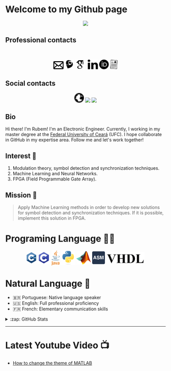 <!--
**tapyu/tapyu** is a ✨ _special_ ✨ repository because its `README.md` (this file) appears on your GitHub profile.

Here are some ideas to get you started:

- 🔭 I’m currently working on ...
- 🌱 I’m currently learning ...
- 👯 I’m looking to collaborate on ...
- 🤔 I’m looking for help with ...
- 💬 Ask me about ...
- 📫 How to reach me: ...
- 😄 Pronouns: ...
- ⚡ Fun fact: ...

That is what I'm using to make the this Markdown:

- Shelds.io: https://github.com/badges/shields

-->

<h1>Welcome to my Github page</h1>

<p align='center'>
<img src="https://img.shields.io/github/followers/tapyu?style=social"></a>
</p>

## Professional contacts
<br />
<p align='center'>
<a href="mailto:rubem.engenharia@gmail.com" target="_blank"><img height="25" width="32px" src="https://raw.githubusercontent.com/tapyu/tapyu/master/figs/email.png"></a>
<a href=http://lattes.cnpq.br/0717252455115225 target="_blank"><img height="30" src="https://raw.githubusercontent.com/tapyu/tapyu/master/figs/lattes.png"></a>
<a href="https://scholar.google.com.br/citations?user=Kj6Gzs4AAAAJ&hl=pt-BR&oi=sra"><img height="30" src="https://raw.githubusercontent.com/tapyu/tapyu/master/figs/google%20scholar.png"></a>
<a href="https://www.linkedin.com/in/rubem-pacelli/"><img style="margin-left:5px; margin-right: -7px" height="30" src="https://raw.githubusercontent.com/tapyu/tapyu/dc58705fdabefd1e2aacabb99db063bfa1bb9426/figs/linkedin.svg"></a>&nbsp;&nbsp;
<a href="https://orcid.org/0000-0001-5933-8565"> <img height="30" src="https://raw.githubusercontent.com/tapyu/tapyu/master/figs/orcid.png"></a>
<a href="https://github.com/tapyu/tapyu/blob/master/cv/Latex/cv.pdf"> <img height="30" src="https://raw.githubusercontent.com/tapyu/tapyu/master/figs/cv.png"></a>
</p>

## Social contacts
<p align='center'>
<a href="https://raw.githubusercontent.com/tapyu/tapyu/master/figs/pepe.jpg"><img height="30" src="https://raw.githubusercontent.com/iconic/open-iconic/master/svg/globe.svg"></a>
<a href="https://www.youtube.com/channel/UCn1nfBWKVmvPvTsAH5Agf6Q"><img height="30" src="https://cdn.jsdelivr.net/npm/simple-icons@v3/icons/youtube.svg"></a>
<a href="https://www.instagram.com/rubempacelli/"><img height="30" src="https://cdn.jsdelivr.net/npm/simple-icons@v3/icons/instagram.svg"></a>
</p>

## Bio
Hi there! I'm Rubem! I'm an Electronic Engineer. Currently, I working in my master degree at the [Federal University of Ceará][UFCwebsite] (UFC). I hope collaborate in GitHub in my expertise area. Follow me and let's work together!

## Interest 🧠
1. Modulation theory, symbol detection and synchronization techniques. 
1. Machine Learning and Neural Networks.
1. FPGA (Field Programmable Gate Array).

## Mission 🦾
> Apply Machine Learning methods in order to develop new solutions for symbol detection and synchronization techniques. If it is possible, implement this solution in FPGA.

# Programing Language 👨‍💻
<p align='center'>
<img align="center" alt="cpp" width="30px" src="https://raw.githubusercontent.com/tapyu/tapyu/master/figs/cpp.svg" />
<img align="center" alt="c" width="40px" src="https://raw.githubusercontent.com/tapyu/tapyu/master/figs/c.svg" />
<img align="center" alt="java" width="26px" src="https://raw.githubusercontent.com/tapyu/tapyu/master/figs/java.png" />
<img align="center" alt="python" width="45rpx" src="https://raw.githubusercontent.com/tapyu/tapyu/master/figs/python.svg" />
<img align="center" alt="Matlab" width="46px" src="https://raw.githubusercontent.com/tapyu/tapyu/master/figs/Matlab.png" />
<img align="center" alt="assembly" width="40px" src="https://raw.githubusercontent.com/tapyu/tapyu/master/figs/assembly.png" />
<img align="center" alt="VHDL" width="120px" src="https://raw.githubusercontent.com/tapyu/tapyu/master/figs/VHDL.jfif" />
</p>
<!-- - R -->
<!-- - UNIX Shell scripting -->

# Natural Language 👅
- :brazil: Portuguese: Native language speaker
- :us: English: Full professional proficiency
- :fr: French: Elementary communication skills

<!-- [![Top Langs](https://github-readme-stats.vercel.app/api/top-langs/?username=tapyu&layout=compact)](https://github.com/anuraghazra/github-readme-stats) -->
<details>
  <summary>:zap: GitHub Stats</summary>

  <img align="left" alt="codeSTACKr's GitHub Stats" src="https://github-readme-stats.codestackr.vercel.app/api?username=tapyu&show_icons=true&hide_border=true&count_private=true&theme=tokyonight" />

</details>

----
# Latest Youtube Video 📺
<!-- YOUTUBE:START -->
- [How to change the theme of MATLAB](https://www.youtube.com/watch?v=-ZjhzlEbLko)
<!-- YOUTUBE:END -->

[UFCwebsite]: http://www.ufc.br/
